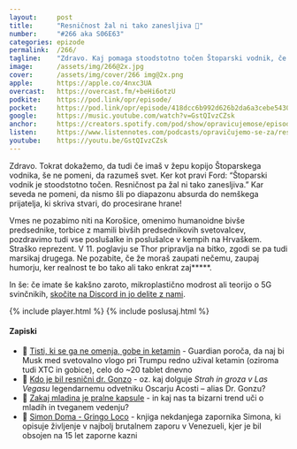 ```yaml
---
layout: 	post
title:  	"Resničnost žal ni tako zanesljiva 🧭"
number: 	"#266 aka S06E63"
categories:	epizode
permalink:	/266/
tagline: 	"Zdravo. Kaj pomaga stoodstotno točen Štoparski vodnik, če je resničnost tista, ki se zatika - in tako še bolj mede že tako zmedeni kompas človeštva." 
image:		/assets/img/266@2x.jpg
cover:		/assets/img/cover/266 img@2x.png
apple:		https://apple.co/4nxc3UA
overcast:	https://overcast.fm/+beHi6otzU
podkite:	https://pod.link/opr/episode/
pocket:		https://pod.link/opr/episode/418dcc6b992d626b2da6a3cebe5430c9
google:		https://music.youtube.com/watch?v=GstQIvzCZsk
anchor:		https://creators.spotify.com/pod/show/opravicujemose/episodes/Resninost-al-ni-tako-zanesljiva-e34sfm6
listen:		https://www.listennotes.com/podcasts/opravičujemo-se-za/resničnost-žal-ni-tako--KVgBln9H68/embed/
youtube:	https://youtu.be/GstQIvzCZsk
---
```


Zdravo. Tokrat dokažemo, da tudi če imaš v žepu kopijo Štoparskega vodnika, še ne pomeni, da razumeš svet. Ker kot pravi Ford: “Štoparski vodnik je stoodstotno točen. Resničnost pa žal ni tako zanesljiva.” Kar seveda ne pomeni, da  nismo šli po diapazonu absurda do nemškega prijatelja, ki skriva stvari, do procesirane hrane! 

Vmes ne pozabimo niti na Korošice, omenimo humanoidne bivše predsednike, torbice z mamili bivših predsednikovih svetovalcev, pozdravimo tudi vse poslušalke in poslušalce v kempih na Hrvaškem. Straško reprezent. V 11. poglavju se Thor pripravlja na bitko, zgodi se pa tudi marsikaj drugega. Ne pozabite, če že moraš zaupati nečemu, zaupaj humorju, ker realnost te bo tako ali tako enkrat zaj*****.

In še: če imate še kakšno zaroto, mikroplastično modrost ali teorijo o 5G svinčnikih, [skočite na Discord in jo delite z nami](https://opravicujemo.se/discord). 

{% include player.html %}
{% include poslusaj.html %}

<!--break-->

#### Zapiski

- 🍄 [Tisti, ki se ga ne omenja, gobe in ketamin](https://www.theguardian.com/us-news/2025/may/30/elon-musk-trump-drug-use) - Guardian poroča, da naj bi Musk med svetovalno vlogo pri Trumpu redno užival ketamin (oziroma tudi XTC in gobice), celo do ~20 tablet dnevno 
- 💊 [Kdo je bil resnični dr. Gonzo](https://www.newyorker.com/books/second-read/what-fear-and-loathing-in-las-vegas-owes-to-oscar-acosta) - oz. kaj dolguje *Strah in groza v Las Vegasu* legendarnemu odvetniku Oscarju Acosti – alias Dr. Gonzu? 
- 🫧 [Zakaj mladina je pralne kapsule](https://www.health.harvard.edu/blog/why-teenagers-eat-tide-pods-2018013013241) - in kaj nas ta bizarni trend uči o mladih in tveganem vedenju? 
- 🔐 [Simon Doma - Gringo Loco](https://simondoma.si/) - knjiga nekdanjega zapornika Simona, ki opisuje življenje v najbolj brutalnem zaporu v Venezueli, kjer je bil obsojen na 15 let zaporne kazni 
